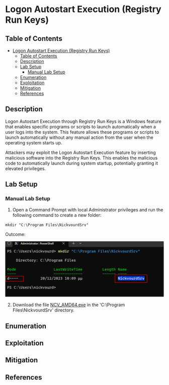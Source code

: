 # Logon Autostart Execution (Registry Run Keys)

## Table of Contents

- [Logon Autostart Execution (Registry Run Keys)](#logon-autostart-execution-registry-run-keys)
  - [Table of Contents](#table-of-contents)
  - [Description](#description)
  - [Lab Setup](#lab-setup)
    - [Manual Lab Setup](#manual-lab-setup)
  - [Enumeration](#enumeration)
  - [Exploitation](#exploitation)
  - [Mitigation](#mitigation)
  - [References](#references)

## Description

Logon Autostart Execution through Registry Run Keys is a Windows feature that enables specific programs or scripts to launch automatically when a user logs into the system. This feature allows these programs or scripts to launch automatically without any manual action from the user when the operating system starts up. 

Attackers may exploit the Logon Autostart Execution feature by inserting malicious software into the Registry Run Keys. This enables the malicious code to automatically launch during system startup, potentially granting it elevated privileges. 

## Lab Setup

### Manual Lab Setup

1) Open a Command Prompt with local Administrator privileges and run the following command to create a new folder:

```
mkdir "C:\Program Files\NickvourdSrv"
```

Outcome:

![Autostart-Registry-Keys-Create-Directory](/Pictures/AutostartRegistryKeys-LabSetup-Part1.png)

2) Download the file [NCV_AMD64.exe](/Lab-Setup-Binary/NCV_ADM64.exe) in the 'C:\Program Files\NickvourdSrv' directory.

## Enumeration

## Exploitation

## Mitigation

## References

